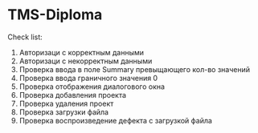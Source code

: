 # TMS-Diploma
Check list:  
1. Авторизаци с корректным данными  
2. Авторизаци с некорректным данными  
3. Проверка ввода в поле Summary превыщающего кол-во значений  
4. Проверка ввода  граничного значения 0  
5. Проверка отображения диалогового окна  
6. Проверка добавления проекта  
7. Проверка удаления проект  
8. Проверка загрузки файла  
9. Проверка воспроизведение дефекта с загрузкой файла  
